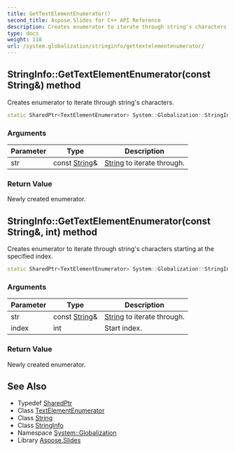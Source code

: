 ```yaml
---
title: GetTextElementEnumerator()
second_title: Aspose.Slides for C++ API Reference
description: Creates enumerator to iterate through string's characters.
type: docs
weight: 118
url: /system.globalization/stringinfo/gettextelementenumerator/
---
```

## StringInfo::GetTextElementEnumerator(const String\&) method


Creates enumerator to iterate through string's characters.

```cpp
static SharedPtr<TextElementEnumerator> System::Globalization::StringInfo::GetTextElementEnumerator(const String &str)
```


### Arguments

| Parameter | Type | Description |
| --- | --- | --- |
| str | const [String](../../../system/string/)\& | [String](../../../system/string/) to iterate through. |

### Return Value

Newly created enumerator.

## StringInfo::GetTextElementEnumerator(const String\&, int) method


Creates enumerator to iterate through string's characters starting at the specified index.

```cpp
static SharedPtr<TextElementEnumerator> System::Globalization::StringInfo::GetTextElementEnumerator(const String &str, int index)
```


### Arguments

| Parameter | Type | Description |
| --- | --- | --- |
| str | const [String](../../../system/string/)\& | [String](../../../system/string/) to iterate through. |
| index | int | Start index. |

### Return Value

Newly created enumerator.

## See Also

* Typedef [SharedPtr](../../../system/sharedptr/)
* Class [TextElementEnumerator](../../textelementenumerator/)
* Class [String](../../../system/string/)
* Class [StringInfo](../)
* Namespace [System::Globalization](../../)
* Library [Aspose.Slides](../../../)